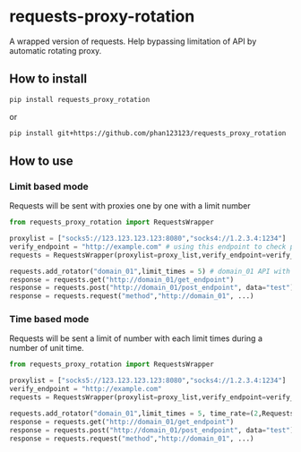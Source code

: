 # requests-proxy-rotation
A wrapped version of requests. Help bypassing limitation of API by automatic rotating proxy.

## How to install
```bash
pip install requests_proxy_rotation
```
or
```bash
pip install git+https://github.com/phan123123/requests_proxy_rotation
```

## How to use
### Limit based mode
Requests will be sent with proxies one by one with a limit number
```python
from requests_proxy_rotation import RequestsWrapper

proxylist = ["socks5://123.123.123.123:8080","socks4://1.2.3.4:1234"]
verify_endpoint = "http://example.com" # using this endpoint to check proxy is alive or not
requests = RequestsWrapper(proxylist=proxy_list,verify_endpoint=verify_endpoint, mode = RequestsWrapper.LIMIT_BASED)

requests.add_rotator("domain_01",limit_times = 5) # domain_01 API with limit 5 times for each IP.
response = requests.get("http://domain_01/get_endpoint")
response = requests.post("http://domain_01/post_endpoint", data="test")
response = requests.request("method","http://domain_01", ...)
```
### Time based mode
Requests will be sent a limit of number with each limit times during a number of unit time.
```python
from requests_proxy_rotation import RequestsWrapper

proxylist = ["socks5://123.123.123.123:8080","socks4://1.2.3.4:1234"]
verify_endpoint = "http://example.com"
requests = RequestsWrapper(proxylist=proxy_list,verify_endpoint=verify_endpoint, mode = RequestsWrapper.TIME_BASED)

requests.add_rotator("domain_01",limit_times = 5, time_rate=(2,RequestsWrapper.UNIT_MIN)) # domain_01 API with limit 5 times for each IP in 2 minutes.
response = requests.get("http://domain_01/get_endpoint")
response = requests.post("http://domain_01/post_endpoint", data="test")
response = requests.request("method","http://domain_01", ...)
```
